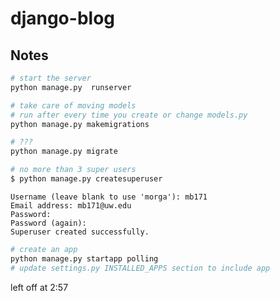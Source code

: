 # django-blog



## Notes

``` bash
# start the server
python manage.py  runserver
```

``` bash
# take care of moving models
# run after every time you create or change models.py
python manage.py makemigrations
```

``` bash
# ???
python manage.py migrate
```

``` bash
# no more than 3 super users
$ python manage.py createsuperuser
```
```
Username (leave blank to use 'morga'): mb171
Email address: mb171@uw.edu
Password:
Password (again):
Superuser created successfully.
```

``` bash
# create an app
python manage.py startapp polling
# update settings.py INSTALLED_APPS section to include app
```

left off at 2:57
